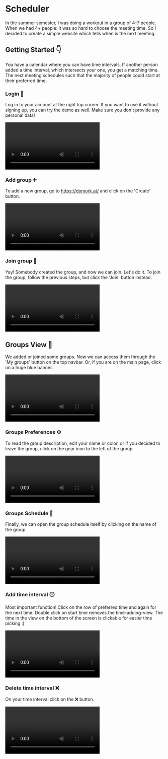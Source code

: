 # Scheduler

In the summer semester, I was doing a workout in a group of 4-7 people. When we had 4+ people: it was so hard to choose the meeting time. So I decided to create a simple website which tells when is the next meeting.

## Getting Started 👇

You have a calendar where you can have time intervals. If another person added a time interval, which intersects your one, you get a matching time. The next meeting schedules such that the majority of people could start at their preferred time.

### Login 👋

Log in to your account at the right top corner. If you want to use it without signing up, you can try the demo as well. Make sure you don't provide any personal data!

![Login](https://user-images.githubusercontent.com/61231287/132006420-934ef3b7-8cd3-448b-8324-b3d4feaf3c35.mp4)

### Add group ➕

To add a new group, go to https://domork.at/ and click on the 'Create' button.

![Add](https://user-images.githubusercontent.com/61231287/132006543-4135e8aa-ab5f-4e8b-9705-149ae6b19c75.mp4)

### Join group 💾

Yay! Somebody created the group, and now we can join. Let's do it. To join the group, follow the previous steps, but click the 'Join' button instead. 

![Join group](https://user-images.githubusercontent.com/61231287/132006653-0bc5c7b5-9c78-4ba9-82ec-b353bfda6026.mp4)

## Groups View 📜

We added or joined some groups. Now we can access them through the 'My groups' button on the top navbar. Or, if you are on the main page, click on a huge blue banner. 

![Groups View](https://user-images.githubusercontent.com/61231287/132006869-e899145c-e733-4d79-8bed-03a1d1191805.mp4)

### Groups Preferences ⚙️

To read the group description, edit your name or color, or if you decided to leave the group, click on the gear icon to the left of the group.

![Groups Preferences](https://user-images.githubusercontent.com/61231287/132006830-df07beec-3fa1-4e4a-8146-fa4e56a773c0.mp4)

### Groups Schedule 📅

Finally, we can open the group schedule itself by clicking on the name of the group.

![Groups Schedule](https://user-images.githubusercontent.com/61231287/132006986-4f2a7234-8c07-4f5d-81a6-2802ad9c5eb5.mp4)

### Add time interval  🕑

Most important function! Click on the row of preferred time and again for the next time. Double click on start time removes the time-adding-view. The time in the view on the bottom of the screen is clickable for easier time picking :)

![Add time interval](https://user-images.githubusercontent.com/61231287/132007000-d0f2e3da-48a7-463f-8ca7-cb929e183a21.mp4)

### Delete time interval ❌

On your time interval click on the ❌ button. 

![Delete time interval](https://user-images.githubusercontent.com/61231287/132007013-f2647346-a7f0-4936-9c96-db834319aa24.mp4)
